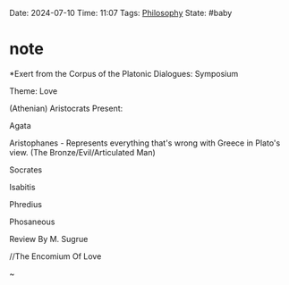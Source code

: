 Date: 2024-07-10
Time: 11:07
Tags: [Philosophy](./Philosophy.md)
State: #baby

# note

*Exert from the Corpus of the Platonic Dialogues: Symposium  
  
Theme: Love  
  
(Athenian) Aristocrats Present:  
  
Agata  
  
Aristophanes - Represents everything that's wrong with Greece in Plato's view. (The Bronze/Evil/Articulated Man)  
  
Socrates  
  
Isabitis  
  
Phredius  
  
Phosaneous  
  
Review By M. Sugrue  
  
//The Encomium Of Love  
  
  
~